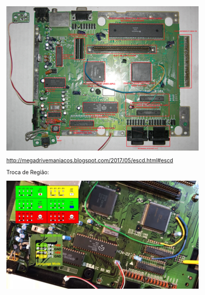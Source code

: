 
<img src="assets/MEGA DRIVE VA6 NORTE AMERICANO 02.png">

http://megadrivemaniacos.blogspot.com/2017/05/escd.html#escd

Troca de Região:

<img src="assets/regiao.jpg">
